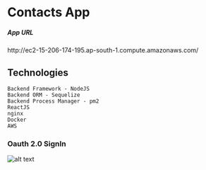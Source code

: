 <h1> Contacts App </h1>

<h5>App URL</h5>
http://ec2-15-206-174-195.ap-south-1.compute.amazonaws.com/

<h2> Technologies </h2>

`Backend Framework - NodeJS`<br />
`Backend ORM - Sequelize`<br />
`Backend Process Manager - pm2`<br />
`ReactJS`<br />
`nginx`<br/>
`Docker`<br/>
`AWS`


### Oauth 2.0 SignIn
![alt text](https://developers.google.com/identity/protocols/oauth2/images/flows/authorization-code.png)

